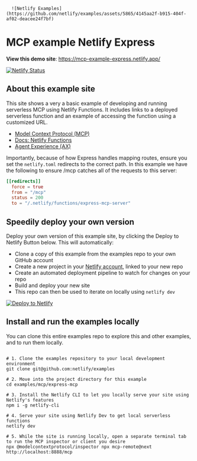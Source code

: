       ![Netlify Examples](https://github.com/netlify/examples/assets/5865/4145aa2f-b915-404f-af02-deacee24f7bf)

# MCP example Netlify Express

**View this demo site**: https://mcp-example-express.netlify.app/

[![Netlify Status](https://api.netlify.com/api/v1/badges/f15f03f9-55d8-4adc-97d5-f6e085141610/deploy-status)](https://app.netlify.com/sites/mcp-example-express/deploys)



## About this example site

This site shows a very a basic example of developing and running serverless MCP using Netlify Functions. It includes links to a deployed serverless function and an example of accessing the function using a customized URL.

- [Model Context Protocol (MCP)](https://modelcontextprotocol.io/)
- [Docs: Netlify Functions](https://docs.netlify.com/functions/overview/?utm_campaign=dx-examples&utm_source=example-site&utm_medium=web&utm_content=example-mcp-express)
- [Agent Experience (AX)](https://agentexperience.ax?utm_source=express-mcp-guide&utm_medium=web&utm_content=example-mcp-express)

Importantly, because of how Express handles mapping routes, ensure you set the `netlify.toml` redirects to the correct path. In this example we have the following to ensure <domain>/mcp catches all of the requests to this server:

```toml
[[redirects]]
  force = true
  from = "/mcp"
  status = 200
  to = "/.netlify/functions/express-mcp-server"
```



## Speedily deploy your own version

Deploy your own version of this example site, by clicking the Deploy to Netlify Button below. This will automatically:

- Clone a copy of this example from the examples repo to your own GitHub account
- Create a new project in your [Netlify account](https://app.netlify.com/?utm_medium=social&utm_source=github&utm_campaign=devex-ph&utm_content=devex-examples), linked to your new repo
- Create an automated deployment pipeline to watch for changes on your repo
- Build and deploy your new site
- This repo can then be used to iterate on locally using `netlify dev`

[![Deploy to Netlify](https://www.netlify.com/img/deploy/button.svg)](https://app.netlify.com/start/deploy?repository=https://github.com/netlify/examples/&create_from_path=examples/mcp/express-mcp&utm_campaign=dx-examples)


## Install and run the examples locally

You can clone this entire examples repo to explore this and other examples, and to run them locally.

```shell

# 1. Clone the examples repository to your local development environment
git clone git@github.com:netlify/examples

# 2. Move into the project directory for this example
cd examples/mcp/express-mcp

# 3. Install the Netlify CLI to let you locally serve your site using Netlify's features
npm i -g netlify-cli

# 4. Serve your site using Netlify Dev to get local serverless functions
netlify dev

# 5. While the site is running locally, open a separate terminal tab to run the MCP inspector or client you desire
npx @modelcontextprotocol/inspector npx mcp-remote@next http://localhost:8888/mcp

```


